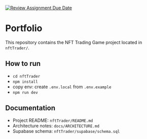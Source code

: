 [![Review Assignment Due Date](https://classroom.github.com/assets/deadline-readme-button-22041afd0340ce965d47ae6ef1cefeee28c7c493a6346c4f15d667ab976d596c.svg)](https://classroom.github.com/a/BhMy8Rjk)
# Portfolio

This repository contains the NFT Trading Game project located in `nftTrader/`.

## How to run
- `cd nftTrader`
- `npm install`
- copy env: create `.env.local` from `.env.example`
- `npm run dev`

## Documentation
- Project README: `nftTrader/README.md`
- Architecture notes: `docs/ARCHITECTURE.md`
- Supabase schema: `nftTrader/supabase/schema.sql`
